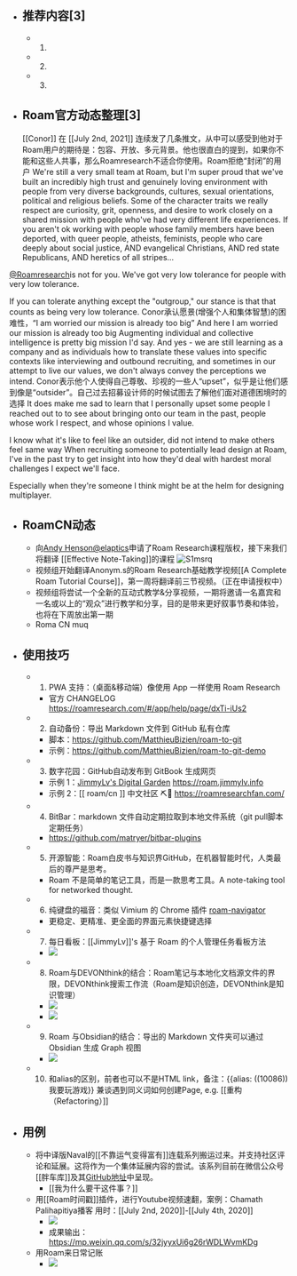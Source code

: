 - ## 推荐内容[3]
    - 1.
    - 2.
    - 3.
- ## Roam官方动态整理[3]
    
    [[Conor]] 在 [[July 2nd, 2021]] 连续发了几条推文，从中可以感受到他对于Roam用户的期待是：包容、开放、多元背景。他也很直白的提到，如果你不能和这些人共事，那么Roamresearch不适合你使用。Roam拒绝“封闭”的用户
        We're still a very small team at Roam, but I'm super proud that we've built an incredibly high trust and genuinely loving environment with people from very diverse backgrounds, cultures, sexual orientations, political and religious beliefs.
        Some of the character traits we really respect are curiosity, grit, openness, and desire to work closely on a shared mission with people who've had very different life experiences.
        If you aren't ok working with people whose family members have been deported, with queer people, atheists, feminists, people who care deeply about social justice, AND evangelical Christians, AND red state Republicans, AND heretics of all stripes...

[@Roamresearch](https://twitter.com/RoamResearch)is not for you.
        We've got very low tolerance for people with very low tolerance. 

If you can tolerate anything except the "outgroup," our stance is that that counts as being very low tolerance.
    Conor承认愿景(增强个人和集体智慧)的困难性，“I am worried our mission is already too big”
        And here I am worried our mission is already too big
        Augmenting individual and collective intelligence is pretty big mission I'd say.
        And yes - we are still learning as a company and as individuals how to translate these values into specific contexts like interviewing and outbound recruiting, and sometimes in our attempt to live our values, we don't always convey the perceptions we intend.
    Conor表示他个人使得自己尊敬、珍视的一些人“upset”，似乎是让他们感到像是“outsider”。自己过去招募设计师的时候试图去了解他们面对道德困境时的选择
        It does make me sad to learn that I personally upset some people I reached out to to see about bringing onto our team in the past, people whose work I respect, and whose opinions I value.

I know what it's like to feel like an outsider, did not intend to make others feel same way
        When recruiting someone to potentially lead design at Roam, I've in the past try to get insight into how they'd deal with hardest moral challenges I expect we'll face.

Especially when they're someone I think might be at the helm for designing multiplayer.
- ## RoamCN动态
    - 向[Andy Henson@elaptics](https://twitter.com/elaptics)申请了Roam Research课程版权，接下来我们将翻译 [[Effective Note-Taking]]的课程
![S1msrq](http://victor-oss.oss-cn-shanghai.aliyuncs.com/uPic/S1msrq.png)
    - 视频组开始翻译Anonym.s的Roam Research基础教学视频[[A Complete Roam Tutorial Course]]，第一周将翻译前三节视频。（正在申请授权中）
    - 视频组将尝试一个全新的互动式教学&分享视频，一期将邀请一名嘉宾和一名或以上的“观众”进行教学和分享，目的是带来更好叙事节奏和体验，也将在下周放出第一期
    - Roma CN muq
- ## 使用技巧
    - 1. PWA 支持：（桌面&移动端）像使用 App 一样使用 Roam Research
        - 官方 CHANGELOG https://roamresearch.com/#/app/help/page/dxTi-iUs2
    - 2. 自动备份：导出 Markdown 文件到 GitHub 私有仓库 
        - 脚本：https://github.com/MatthieuBizien/roam-to-git
        - 示例：https://github.com/MatthieuBizien/roam-to-git-demo
    - 3. 数字花园：GitHub自动发布到 GitBook 生成网页
        - 示例 1：[JimmyLv's Digital Garden](https://roam.jimmylv.info/note-tasking/roam-white-paper-roam-bai-pi-shu) https://roam.jimmylv.info
        - 示例 2：[[ roam/cn ]] 中文社区 ⛏🚀 https://roamresearchfan.com/
    - 4. BitBar：markdown 文件自动定期拉取到本地文件系统（git pull脚本定期任务）
        - https://github.com/matryer/bitbar-plugins
    - 5. 开源智能：Roam白皮书与知识界GitHub，在机器智能时代，人类最后的尊严是思考。
        - Roam 不是简单的笔记工具，而是一款思考工具。A note-taking tool for networked thought.
    - 6. 纯键盘的福音：类似 Vimium 的 Chrome 插件 [roam-navigator](https://github.com/mgsloan/roam-navigator/blob/master/readme.md)
        - 更稳定、更精准、更全面的界面元素快捷键选择
    - 7. 每日看板：[[JimmyLv]]'s 基于 Roam 的个人管理任务看板方法
        - ![](https://firebasestorage.googleapis.com/v0/b/firescript-577a2.appspot.com/o/imgs%2Fapp%2Fvictor-wu%2Fvvc0i-rM0T.png?alt=media&token=b39b841e-ffe1-4b6a-bafe-e6db6ff7c5e9)
    - 8. Roam与DEVONthink的结合：Roam笔记与本地化文档源文件的界限，DEVONthink搜索工作流（Roam是知识创造，DEVONthink是知识管理）
        - ![](https://firebasestorage.googleapis.com/v0/b/firescript-577a2.appspot.com/o/imgs%2Fapp%2Fvictor-wu%2Fa-b0xGxm7r.jpeg?alt=media&token=90466a57-6666-4e0e-bb3c-6219efc94b84)
        - ![](https://firebasestorage.googleapis.com/v0/b/firescript-577a2.appspot.com/o/imgs%2Fapp%2Fvictor-wu%2FG_EzfdKq7S.jpeg?alt=media&token=902195f5-90ea-47cb-ac6b-7c1beda007e4)
    - 9. Roam 与Obsidian的结合：导出的 Markdown 文件夹可以通过 Obsidian 生成 Graph 视图
        - ![](https://firebasestorage.googleapis.com/v0/b/firescript-577a2.appspot.com/o/imgs%2Fapp%2Fvictor-wu%2FRKAuCQoR7_.jpeg?alt=media&token=0579f41d-f8ac-4217-91e0-005db870b411)
    - 10. []()和alias的区别，前者也可以不是HTML link，备注：{{alias: ((10086)) 我要玩游戏}} 兼谈遇到同义词如何创建Page, e.g. [[重构（Refactoring）]]
- ## 用例
    - 将中译版Naval的[[不靠运气变得富有]]连载系列搬运过来。并支持社区评论和延展。这将作为一个集体延展内容的尝试。该系列目前在微信公众号[[胖车库]]及其[GitHub地址](https://github.com/fat-garage/how-to-get-rich-without-getting-lucky)中呈现。
        - [[我为什么要干这件事？]]
    - 用[[Roam时间戳]]插件，进行Youtube视频速翻，案例：Chamath Palihapitiya播客
用时：[[July 2nd, 2020]]-[[July 4th, 2020]]
        - ![](https://firebasestorage.googleapis.com/v0/b/firescript-577a2.appspot.com/o/imgs%2Fapp%2Fvictor-wu%2FKdPWYAomZG.png?alt=media&token=09345d09-2230-4e8c-b4d0-a1743fa92fe9)
        - 成果输出：https://mp.weixin.qq.com/s/32jyyxUi6g26rWDLWvmKDg
    - 用Roam来日常记账
        - ![](https://firebasestorage.googleapis.com/v0/b/firescript-577a2.appspot.com/o/imgs%2Fapp%2Fvictor-wu%2FXFETjv4p61.png?alt=media&token=3d0bcb3f-a068-4ff9-8ede-2d3d0165a0a7)
